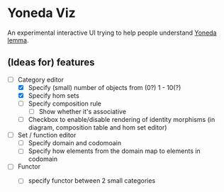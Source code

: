 # Yoneda Viz

An experimental interactive UI trying to help people understand [Yoneda lemma](https://en.wikipedia.org/wiki/Yoneda_lemma).

## (Ideas for) features

- [ ] Category editor
    - [x] Specify (small) number of objects from (0?) 1 - 10(?)
    - [x] Specify hom sets
    - [ ] Specify composition rule
        - [ ] Show whether it's associative
    - [ ] Checkbox to enable/disable rendering of identity morphisms (in diagram, composition table and hom set editor)

- [ ] Set / function editor
   - [ ] Specify domain and codomoain
   - [ ] Specify how elements from the domain map to elements in codomain

- [ ] Functor
    - [ ] specify functor between 2 small categories


